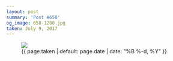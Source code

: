 ```yaml
---
layout: post
summary: 'Post #658'
og_image: 658-1280.jpg
taken: July 9, 2017
---
```


<figure class="post">
 <img sizes="(min-width: 700px) 50vw, calc(100vw - 2rem)" src="{{ site.assets_url }}/658-640.jpg" srcset="{{ site.assets_url }}/658-320.jpg 320w, {{ site.assets_url }}/658-640.jpg 640w, {{ site.assets_url }}/658-960.jpg 960w, {{ site.assets_url }}/658-1280.jpg 1280w"/>
 <figcaption>
  <time>
   {{ page.taken | default: page.date | date: "%B %-d, %Y" }}
  </time>
 </figcaption>
</figure>
